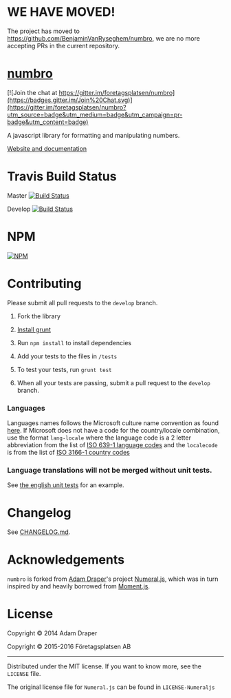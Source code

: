 # WE HAVE MOVED!
The project has moved to https://github.com/BenjaminVanRyseghem/numbro, we are no more accepting PRs in the current repository.


# [numbro](https://numbrojs.com/)

[![Join the chat at https://gitter.im/foretagsplatsen/numbro](https://badges.gitter.im/Join%20Chat.svg)](https://gitter.im/foretagsplatsen/numbro?utm_source=badge&utm_medium=badge&utm_campaign=pr-badge&utm_content=badge)

A javascript library for formatting and manipulating numbers.

[Website and documentation](http://foretagsplatsen.github.io/numbro)


# Travis Build Status

Master [![Build Status](https://travis-ci.org/foretagsplatsen/numbro.svg?branch=master)](https://travis-ci.org/foretagsplatsen/numbro)

Develop [![Build Status](https://travis-ci.org/foretagsplatsen/numbro.svg?branch=develop)](https://travis-ci.org/foretagsplatsen/numbro)

# NPM

[![NPM](https://nodei.co/npm/numbro.png?downloads=true)](https://nodei.co/npm/numbro/)

# Contributing

Please submit all pull requests to the `develop` branch.

1. Fork the library

2. [Install grunt](http://gruntjs.com/getting-started#installing-the-cli)

3. Run `npm install` to install dependencies

4. Add your tests to the files in `/tests`

5. To test your tests, run `grunt test`

6. When all your tests are passing, submit a pull request to the `develop` branch.


### Languages

Languages names follows the Microsoft culture name convention as found
[here](https://msdn.microsoft.com/en-us/library/ee825488.aspx). If Microsoft does not have a code
for the country/locale combination, use the format `lang-locale` where the language code is a 2
letter abbreviation from the list of [ISO 639-1 language
codes](http://en.wikipedia.org/wiki/List_of_ISO_639-1_codes) and the `localecode` is from the list
of [ISO 3166-1 country codes](http://en.wikipedia.org/wiki/ISO_3166-1)

### Language translations will not be merged without unit tests.

See [the english unit tests](https://github.com/foretagsplatsen/numbro/blob/master/tests/languages/en-GB.js) for an example.


# Changelog

See [CHANGELOG.md](CHANGELOG.md).


# Acknowledgements

`numbro` is forked from [Adam Draper](https://github.com/adamwdraper)'s project
[Numeral.js](http://numeraljs.com/), which was in turn inspired by and heavily borrowed from
[Moment.js](http://momentjs.com).


# License

Copyright © 2014 Adam Draper

Copyright © 2015-2016 Företagsplatsen AB

---

Distributed under the MIT license. If you want to know more, see the `LICENSE` file.

The original license file for `Numeral.js` can be found in `LICENSE-Numeraljs`
